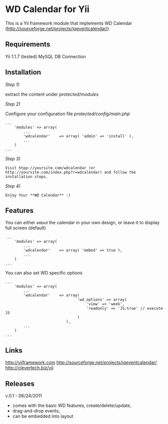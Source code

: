 WD Calendar for Yii
===================

This is a Yii framework module that implements WD Calendar (http://sourceforge.net/projects/jqeventcalendar/).

Requirements
------------

Yii 1.1.7 (tested)
MySQL DB Connection


Installation
------------

*Step 1)*

extract the content under _protected/modules_

*Step 2)*

Configure your configuration file _protected/config/main.php_

```
...
    'modules' => array(
        ...
        'wdcalendar'    => array( 'admin' => 'install' ),
        ...
    )
...
```

*Step 3)*
    
    Visit htpp://yoursite.com/wdcalendar (or http://yoursite.com/index.php?r=wdcalendar) and follow the installation steps.

*Step 4)*

    Enjoy Your **WD Calendar** :)


Features
--------

You can either `embed` the calendar in your own design, or leave it to display full screen (default)

```
...
    'modules' => array(
        ...
        'wdcalendar'    => array( 'embed' => true ),
        ...
    )
...
```

You can also set WD specific options
```
...
    'modules' => array(
        ...
        'wdcalendar'    => array( 
                                'wd_options' => array(  
                                    'view' => 'week',
                                    'readonly' => 'JS:true' // execute JS
                                ) 
                           ),
        ...
    )
...
```

Links
---------

http://yiiframework.com
http://sourceforge.net/projects/jqeventcalendar/
http://clevertech.biz/yii


Releases
--------

v.0.1 - 06/24/2011

- comes with the basic WD features, create/delete/update,
- drag-and-drop events,
- can be embedded into layout
